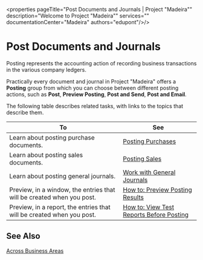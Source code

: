 <properties
	pageTitle="Post Documents and Journals | Project "Madeira""
        description="Welcome to Project "Madeira"" 
        services="" 
        documentationCenter="Madeira"
        authors="edupont"/>/>
    
# Post Documents and Journals
Posting represents the accounting action of recording business transactions in the various company ledgers.

Practically every document and journal in Project "Madeira" offers a **Posting** group from which you can choose between different posting actions, such as **Post**, **Preview Posting**, **Post and Send**, **Post and Email**.

The following table describes related tasks, with links to the topics that describe them.

|To|See|
|--|--| 
|Learn about posting purchase documents.|[Posting Purchases](ui-post-purchases.md)| 
|Learn about posting sales documents.|[Posting Sales](ui-post-sales.md)|
|Learn about posting general journals.|[Work with General Journals](ui-work-general-journals.md)|
|Preview, in a window, the entries that will be created when you post.|[How to: Preview Posting Results](ui-how-preview-post-results.md)|
|Preview, in a report, the entries that will be created when you post.|[How to: View Test Reports Before Posting](ui-how-view-test-reports-posting.md)|

## See Also
[Across Business Areas](ui-across-business-areas.md)
